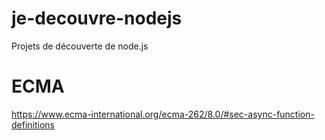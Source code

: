 # je-decouvre-nodejs
Projets de découverte de node.js


# ECMA
https://www.ecma-international.org/ecma-262/8.0/#sec-async-function-definitions
